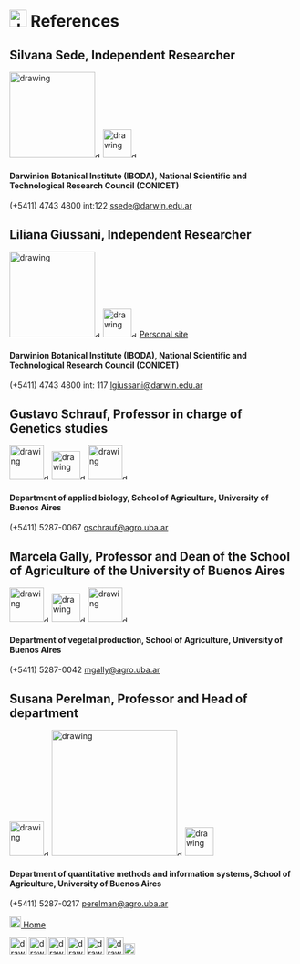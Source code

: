 # <img src="https://user-images.githubusercontent.com/57723790/69009564-19439e80-0935-11ea-8dc3-2d57865e2b54.jpg" alt="drawing" width="30"/> References

## Silvana Sede, Independent Researcher

[<img src="https://user-images.githubusercontent.com/57723790/68870719-14cf7980-06da-11ea-813f-24efc025dc4d.png" alt="drawing" width="150"/><img src="https://user-images.githubusercontent.com/57723790/72173711-ec50bc80-33b6-11ea-8044-010e3f23fe03.png" alt="drawing" width="10"/>](http://www.darwin.edu.ar/personal/carrera-del-investigador-cientifico-y-tecnologico)
[<img src="https://campuspress.yale.edu/cnspy/files/2016/06/GBfhn7j7-1xth4vd.png" alt="drawing" width="50"/><img src="https://user-images.githubusercontent.com/57723790/72173711-ec50bc80-33b6-11ea-8044-010e3f23fe03.png" alt="drawing" width="10"/>](https://www.researchgate.net/profile/Silvana_Sede)


#### Darwinion Botanical Institute (IBODA), National Scientific and Technological Research Council (CONICET)
(+5411) 4743 4800 int:122
ssede@darwin.edu.ar 



## Liliana Giussani, Independent Researcher

[<img src="https://user-images.githubusercontent.com/57723790/68870719-14cf7980-06da-11ea-813f-24efc025dc4d.png" alt="drawing" width="150"/><img src="https://user-images.githubusercontent.com/57723790/72173711-ec50bc80-33b6-11ea-8044-010e3f23fe03.png" alt="drawing" width="10"/>](http://www.darwin.edu.ar/personal/carrera-del-investigador-cientifico-y-tecnologico)
[<img src="https://campuspress.yale.edu/cnspy/files/2016/06/GBfhn7j7-1xth4vd.png" alt="drawing" width="50"/><img src="https://user-images.githubusercontent.com/57723790/72173711-ec50bc80-33b6-11ea-8044-010e3f23fe03.png" alt="drawing" width="10"/>](https://www.researchgate.net/profile/Liliana_Giussani)
[Personal site](https://lilianagiussani.wixsite.com/giussani)

#### Darwinion Botanical Institute (IBODA), National Scientific and Technological Research Council (CONICET)
(+5411) 4743 4800 int: 117
lgiussani@darwin.edu.ar 

## Gustavo Schrauf, Professor in charge of Genetics studies

[<img src="https://user-images.githubusercontent.com/57723790/68997504-1fc70d00-0886-11ea-8e3d-3eb1d24b69d2.jpg" alt="drawing" width="60"/><img src="https://user-images.githubusercontent.com/57723790/72173711-ec50bc80-33b6-11ea-8044-010e3f23fe03.png" alt="drawing" width="10"/>](https://www.agro.uba.ar/catedras/genetica/integrantes)
[<img src="https://campuspress.yale.edu/cnspy/files/2016/06/GBfhn7j7-1xth4vd.png" alt="drawing" width="50"/><img src="https://user-images.githubusercontent.com/57723790/72173711-ec50bc80-33b6-11ea-8044-010e3f23fe03.png" alt="drawing" width="10"/>](https://www.researchgate.net/profile/Gustavo_Schrauf)
[<img src="https://external-content.duckduckgo.com/iu/?u=http%3A%2F%2Fwww.northernlightspr.com%2Fwp-content%2Fuploads%2F2015%2F08%2FLinkedIn.png&f=1&nofb=1" alt="drawing" width="60"/><img src="https://user-images.githubusercontent.com/57723790/72173711-ec50bc80-33b6-11ea-8044-010e3f23fe03.png" alt="drawing" width="10"/>](https://www.linkedin.com/in/gustavo-schrauf-b5535714/?originalSubdomain=ar)
#### Department of applied biology, School of Agriculture, University of Buenos Aires
(+5411) 5287-0067 
gschrauf@agro.uba.ar

## Marcela Gally, Professor and Dean of the School of Agriculture of the University of Buenos Aires

[<img src="https://user-images.githubusercontent.com/57723790/68997504-1fc70d00-0886-11ea-8e3d-3eb1d24b69d2.jpg" alt="drawing" width="60"/><img src="https://user-images.githubusercontent.com/57723790/72173711-ec50bc80-33b6-11ea-8044-010e3f23fe03.png" alt="drawing" width="10"/>](https://www.agro.uba.ar/autoridades/)
[<img src="https://campuspress.yale.edu/cnspy/files/2016/06/GBfhn7j7-1xth4vd.png" alt="drawing" width="50"/><img src="https://user-images.githubusercontent.com/57723790/72173711-ec50bc80-33b6-11ea-8044-010e3f23fe03.png" alt="drawing" width="10"/>](https://www.researchgate.net/profile/Marcela_Gally)
[<img src="https://external-content.duckduckgo.com/iu/?u=http%3A%2F%2Fwww.northernlightspr.com%2Fwp-content%2Fuploads%2F2015%2F08%2FLinkedIn.png&f=1&nofb=1" alt="drawing" width="60"/><img src="https://user-images.githubusercontent.com/57723790/72173711-ec50bc80-33b6-11ea-8044-010e3f23fe03.png" alt="drawing" width="10"/>](https://www.linkedin.com/in/marcela-gally-b9883a67/?originalSubdomain=ar)

#### Department of vegetal production, School of Agriculture, University of Buenos Aires
(+5411)  5287-0042 
mgally@agro.uba.ar

## Susana Perelman, Professor and Head of department

[<img src="https://user-images.githubusercontent.com/57723790/68997504-1fc70d00-0886-11ea-8e3d-3eb1d24b69d2.jpg" alt="drawing" width="60"/><img src="https://user-images.githubusercontent.com/57723790/72173711-ec50bc80-33b6-11ea-8044-010e3f23fe03.png" alt="drawing" width="10"/>](https://www.agro.uba.ar/)
[<img src="https://user-images.githubusercontent.com/57723790/69008471-ad0f6d80-0929-11ea-8938-e558cd85ad0c.png" alt="drawing" width="220"/><img src="https://user-images.githubusercontent.com/57723790/72173711-ec50bc80-33b6-11ea-8044-010e3f23fe03.png" alt="drawing" width="10"/>](http://www.ifeva.edu.ar/es/miembros/perelman.html)
[<img src="https://campuspress.yale.edu/cnspy/files/2016/06/GBfhn7j7-1xth4vd.png" alt="drawing" width="50"/>](https://www.researchgate.net/profile/Susana_Perelman2)


#### Department of quantitative methods and information systems, School of Agriculture, University of Buenos Aires
(+5411) 5287-0217 
perelman@agro.uba.ar





[<img src="https://user-images.githubusercontent.com/57723790/69000478-17cf9300-08af-11ea-9b78-c1c25d92d5a7.png" alt="drawing" width="20"/>  Home](https://elianawassermann.github.io/CVenglish/)

[<img src="https://user-images.githubusercontent.com/57723790/69009543-dbdf1100-0934-11ea-8426-7612a55e7be3.png" alt="drawing" width="30"/>](https://elianawassermann.github.io/CVenglish/Education)
[<img src="https://user-images.githubusercontent.com/57723790/69009513-91f62b00-0934-11ea-8871-fd98576062f2.png" alt="drawing" width="30"/>](https://elianawassermann.github.io/CVenglish/Achievements)
[<img src="https://user-images.githubusercontent.com/57723790/69009478-34fa7500-0934-11ea-96cb-c80303b396d3.jpg" alt="drawing" width="30"/>](https://elianawassermann.github.io/CVenglish/ResearchExperience)
[<img src="https://user-images.githubusercontent.com/57723790/69009439-e5b44480-0933-11ea-8c7a-a59c860072fb.png" alt="drawing" width="30"/>](https://elianawassermann.github.io/CVenglish/Publications)
[<img src="https://user-images.githubusercontent.com/57723790/69009410-a7b72080-0933-11ea-8121-a513590fa685.jpg" alt="drawing" width="30"/>](https://elianawassermann.github.io/CVenglish/TeachingExperience)
[<img src="https://user-images.githubusercontent.com/57723790/69000607-199a5600-08b1-11ea-85d5-6a10820e101e.jpg" alt="drawing" width="30"/><img src="https://user-images.githubusercontent.com/57723790/69000586-dcce5f00-08b0-11ea-8ffe-79dd8abb9cde.png" alt="drawing" width="20"/>](https://elianawassermann.github.io/CVenglish/Skills_Languages)
